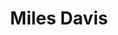 ---
title: "Miles Davis"
summary: "Trumpeter, bandleader, composer, and one of the most important figures in jazz music history, and music history in general. Davis adopted a variety of musical directions in a five-decade career that kept him at the forefront of many major stylistic developments in jazz. Winner of eight Grammy awards. Born: 26 May 1926 in Alton, Illinois, USA. Died: 28 September 1991 in Santa Monica, California, USA . Best known for his seminal modern jazz album \"\" , the highest selling jazz album of all time with six million copies sold. Miles went to NYC to study at the academic school for musicians, where he met . They started playing together from 1945. In 1948 Miles Davis started to make his own ensembles, at that time he met , The Miles Davis Nonet was born. From the few recordings they made in 1949 to 1950 came the album \"\" , with Davis and Evans going on to work more together in the future. Miles Davis was one of the musicians who introduced the 'Hard Bop' in the mid 1950s. In the late 1960s he started to experiment with electronic instruments and rock and funk rhythms. In the mid 1970s he stopped playing because of health problems, though in 1980 he made an 'electronical' comeback. Inducted into Rock And Roll Hall of Fame in 2006 . Winner of Eight Grammy Awards. He married dancer/actress on December 12, 1959; they divorced in 1968. He then married singer in September 1968; they divorced in 1970. He then married actress on November 26, 1981; they divorced in 1989. Father of & . Uncle of"
image: "miles-davis.jpg"
---